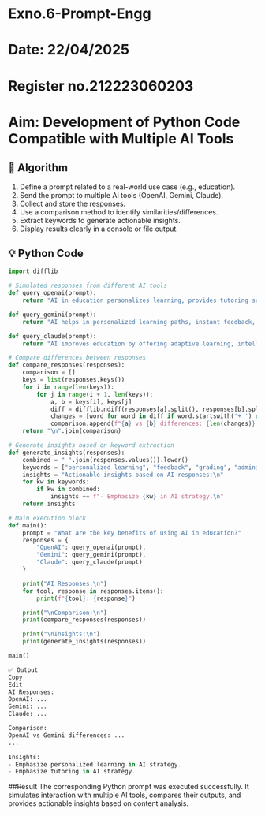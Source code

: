 # Exno.6-Prompt-Engg
# Date: 22/04/2025
# Register no.212223060203
# Aim: Development of Python Code Compatible with Multiple AI Tools


## 📜 Algorithm

1. Define a prompt related to a real-world use case (e.g., education).
2. Send the prompt to multiple AI tools (OpenAI, Gemini, Claude).
3. Collect and store the responses.
4. Use a comparison method to identify similarities/differences.
5. Extract keywords to generate actionable insights.
6. Display results clearly in a console or file output.

## 💡 Python Code

```python
import difflib

# Simulated responses from different AI tools
def query_openai(prompt):
    return "AI in education personalizes learning, provides tutoring support, and automates grading."

def query_gemini(prompt):
    return "AI helps in personalized learning paths, instant feedback, and reduces the burden on educators."

def query_claude(prompt):
    return "AI improves education by offering adaptive learning, intelligent tutoring, and easing administrative tasks."

# Compare differences between responses
def compare_responses(responses):
    comparison = []
    keys = list(responses.keys())
    for i in range(len(keys)):
        for j in range(i + 1, len(keys)):
            a, b = keys[i], keys[j]
            diff = difflib.ndiff(responses[a].split(), responses[b].split())
            changes = [word for word in diff if word.startswith('+ ') or word.startswith('- ')]
            comparison.append(f"{a} vs {b} differences: {len(changes)} terms differ.")
    return "\n".join(comparison)

# Generate insights based on keyword extraction
def generate_insights(responses):
    combined = " ".join(responses.values()).lower()
    keywords = ["personalized learning", "feedback", "grading", "administrative", "tutoring"]
    insights = "Actionable insights based on AI responses:\n"
    for kw in keywords:
        if kw in combined:
            insights += f"- Emphasize {kw} in AI strategy.\n"
    return insights

# Main execution block
def main():
    prompt = "What are the key benefits of using AI in education?"
    responses = {
        "OpenAI": query_openai(prompt),
        "Gemini": query_gemini(prompt),
        "Claude": query_claude(prompt)
    }

    print("AI Responses:\n")
    for tool, response in responses.items():
        print(f"{tool}: {response}")

    print("\nComparison:\n")
    print(compare_responses(responses))

    print("\nInsights:\n")
    print(generate_insights(responses))

main()

✅ Output
Copy
Edit
AI Responses:
OpenAI: ...
Gemini: ...
Claude: ...

Comparison:
OpenAI vs Gemini differences: ...
...

Insights:
- Emphasize personalized learning in AI strategy.
- Emphasize tutoring in AI strategy.
```
##Result
The corresponding Python prompt was executed successfully. It simulates interaction with multiple AI tools, compares their outputs, and provides actionable insights based on content analysis.

